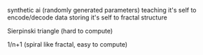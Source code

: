 synthetic ai (randomly generated parameters)
teaching it's self to encode/decode data
storing it's self to fractal structure


Sierpinski triangle (hard to compute)

1/n+1 (spiral like fractal, easy to compute)
